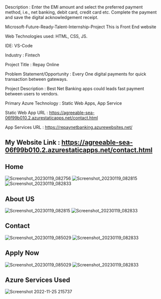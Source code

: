 Description : Enter the EMI amount and select the preferred payment method, i.e., net banking, debit card, credit card etc. Complete the payment and save the digital acknowledgement receipt.

Microsoft-Future-Ready-Talent-Internship-Project This is Front End website

Web Technologies used: HTML, CSS, JS.

IDE: VS-Code

Industry : Fintech

Project Title : Repay Online

Problem Statement/Opportunity : Every One digital payments for quick transaction between gateways.

Project Description : Best Net Banking apps could leads fast payment between users to vendors.

Primary Azure Technology : Static Web Apps, App Service

Static Web App URL : https://agreeable-sea-06f99b010.2.azurestaticapps.net/contact.html

App Services URL : https://repaynetbanking.azurewebsites.net/

## My Website Link : https://agreeable-sea-06f99b010.2.azurestaticapps.net/contact.html

## Home
![Screenshot_20230119_082756](https://user-images.githubusercontent.com/116649393/213481494-ce3ab66c-e74e-4e5b-ae35-4eaac34341c2.png)
![Screenshot_20230119_082815](https://user-images.githubusercontent.com/116649393/213481515-b3a3ee19-9445-4b5d-9672-92e95f67b9b1.png)
![Screenshot_20230119_082833](https://user-images.githubusercontent.com/116649393/213481524-3f1fdcf4-d0e6-496d-99e2-136bd2a999ad.png)


## About US
![Screenshot_20230119_082815](https://user-images.githubusercontent.com/116649393/213481902-a80c9353-0136-430c-99d4-a8dde075e2d3.png)
![Screenshot_20230119_082833](https://user-images.githubusercontent.com/116649393/213481917-8713cf36-aeba-47dc-afbe-4315d8aab202.png)

## Contact
![Screenshot_20230119_085029](https://user-images.githubusercontent.com/116649393/213482378-601b8bc2-dc2b-4885-9c92-94fcd0167cce.png)
![Screenshot_20230119_082833](https://user-images.githubusercontent.com/116649393/213482420-37d16fc5-26e5-480d-831b-4c379c7e0e7e.png)

## Apply Now
![Screenshot_20230119_085029](https://user-images.githubusercontent.com/116649393/213482637-02dd08ae-1343-4357-9996-954f6f42f6dd.png)
![Screenshot_20230119_082833](https://user-images.githubusercontent.com/116649393/213482668-6a3516a2-c050-40b9-91f2-7b9c00f8708c.png)


## Azure Services Used
![Screenshot 2022-11-25 215737](https://user-images.githubusercontent.com/116649393/204025278-68a4b451-9aff-4e27-8eca-0ba3123ebbd0.jpg)

